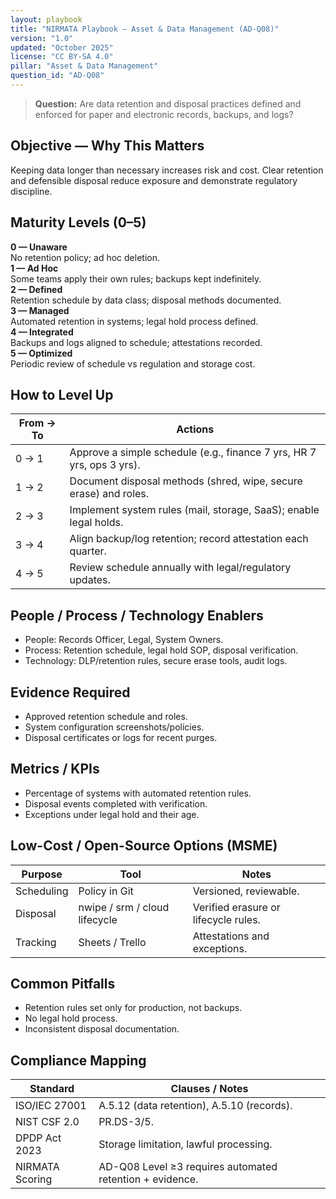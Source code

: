 ```yaml
---
layout: playbook
title: "NIRMATA Playbook — Asset & Data Management (AD-Q08)"
version: "1.0"
updated: "October 2025"
license: "CC BY-SA 4.0"
pillar: "Asset & Data Management"
question_id: "AD-Q08"
---
```


> **Question:** Are data retention and disposal practices defined and enforced for paper and electronic records, backups, and logs?

## Objective — Why This Matters
Keeping data longer than necessary increases risk and cost. Clear retention and defensible disposal reduce exposure and demonstrate regulatory discipline.

## Maturity Levels (0–5)
<div class="levels-grid">
  <div class="level level-0"><strong>0 — Unaware</strong><br>No retention policy; ad hoc deletion.</div>
  <div class="level level-1"><strong>1 — Ad Hoc</strong><br>Some teams apply their own rules; backups kept indefinitely.</div>
  <div class="level level-2"><strong>2 — Defined</strong><br>Retention schedule by data class; disposal methods documented.</div>
  <div class="level level-3"><strong>3 — Managed</strong><br>Automated retention in systems; legal hold process defined.</div>
  <div class="level level-4"><strong>4 — Integrated</strong><br>Backups and logs aligned to schedule; attestations recorded.</div>
  <div class="level level-5"><strong>5 — Optimized</strong><br>Periodic review of schedule vs regulation and storage cost. </div>
</div>

## How to Level Up

| From → To | Actions |
|---|---|
|0 → 1 | Approve a simple schedule (e.g., finance 7 yrs, HR 7 yrs, ops 3 yrs). |
|1 → 2 | Document disposal methods (shred, wipe, secure erase) and roles. |
|2 → 3 | Implement system rules (mail, storage, SaaS); enable legal holds. |
|3 → 4 | Align backup/log retention; record attestation each quarter. |
|4 → 5 | Review schedule annually with legal/regulatory updates. |

## People / Process / Technology Enablers
- People: Records Officer, Legal, System Owners.
- Process: Retention schedule, legal hold SOP, disposal verification.
- Technology: DLP/retention rules, secure erase tools, audit logs.

## Evidence Required
- Approved retention schedule and roles.  
- System configuration screenshots/policies.  
- Disposal certificates or logs for recent purges.

## Metrics / KPIs
- Percentage of systems with automated retention rules.  
- Disposal events completed with verification.  
- Exceptions under legal hold and their age.

## Low-Cost / Open-Source Options (MSME)

| Purpose | Tool | Notes |
|---|---|---|
|Scheduling | Policy in Git | Versioned, reviewable. |
|Disposal | nwipe / srm / cloud lifecycle | Verified erasure or lifecycle rules. |
|Tracking | Sheets / Trello | Attestations and exceptions.

## Common Pitfalls
- Retention rules set only for production, not backups.  
- No legal hold process.  
- Inconsistent disposal documentation.

## Compliance Mapping

| Standard | Clauses / Notes |
|---|---|
|ISO/IEC 27001 | A.5.12 (data retention), A.5.10 (records). |
|NIST CSF 2.0 | PR.DS-3/5. |
|DPDP Act 2023 | Storage limitation, lawful processing. |
|NIRMATA Scoring | AD-Q08 Level ≥3 requires automated retention + evidence.
